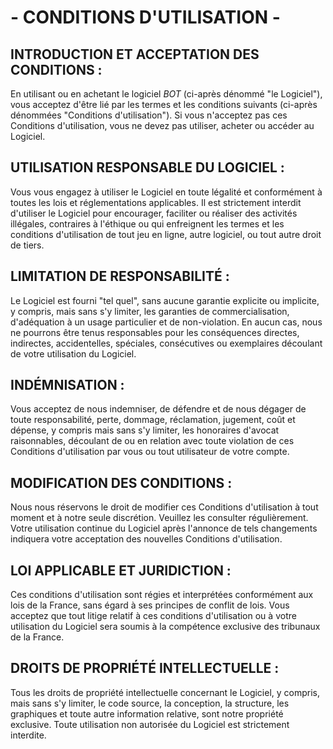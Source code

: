 # - CONDITIONS D'UTILISATION -
## INTRODUCTION ET ACCEPTATION DES CONDITIONS :
En utilisant ou en achetant le logiciel *BOT* (ci-après dénommé "le Logiciel"), vous acceptez d'être lié par les termes et les conditions suivants (ci-après dénommées "Conditions d'utilisation"). Si vous n'acceptez pas ces Conditions d'utilisation, vous ne devez pas utiliser, acheter ou accéder au Logiciel.

## UTILISATION RESPONSABLE DU LOGICIEL :
Vous vous engagez à utiliser le Logiciel en toute légalité et conformément à toutes les lois et réglementations applicables. Il est strictement interdit d'utiliser le Logiciel pour encourager, faciliter ou réaliser des activités illégales, contraires à l'éthique ou qui enfreignent les termes et les conditions d'utilisation de tout jeu en ligne, autre logiciel, ou tout autre droit de tiers.

## LIMITATION DE RESPONSABILITÉ :
Le Logiciel est fourni "tel quel", sans aucune garantie explicite ou implicite, y compris, mais sans s'y limiter, les garanties de commercialisation, d'adéquation à un usage particulier et de non-violation. En aucun cas, nous ne pourrons être tenus responsables pour les conséquences directes, indirectes, accidentelles, spéciales, consécutives ou exemplaires découlant de votre utilisation du Logiciel.

## INDÉMNISATION :
Vous acceptez de nous indemniser, de défendre et de nous dégager de toute responsabilité, perte, dommage, réclamation, jugement, coût et dépense, y compris mais sans s'y limiter, les honoraires d'avocat raisonnables, découlant de ou en relation avec toute violation de ces Conditions d'utilisation par vous ou tout utilisateur de votre compte.

## MODIFICATION DES CONDITIONS :
Nous nous réservons le droit de modifier ces Conditions d'utilisation à tout moment et à notre seule discrétion. Veuillez les consulter régulièrement. Votre utilisation continue du Logiciel après l'annonce de tels changements indiquera votre acceptation des nouvelles Conditions d'utilisation.

## LOI APPLICABLE ET JURIDICTION :
Ces conditions d'utilisation sont régies et interprétées conformément aux lois de la France, sans égard à ses principes de conflit de lois. Vous acceptez que tout litige relatif à ces conditions d'utilisation ou à votre utilisation du Logiciel sera soumis à la compétence exclusive des tribunaux de la France.

## DROITS DE PROPRIÉTÉ INTELLECTUELLE :
Tous les droits de propriété intellectuelle concernant le Logiciel, y compris, mais sans s'y limiter, le code source, la conception, la structure, les graphiques et toute autre information relative, sont notre propriété exclusive. Toute utilisation non autorisée du Logiciel est strictement interdite.